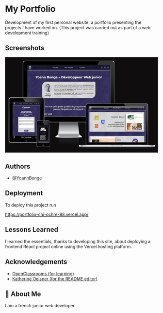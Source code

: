 # My Portfolio

Development of my first personal website, a portfolio presenting the projects I have worked on. (This project was carried out as part of a web development training)

## Screenshots

![Responsive-Illustration](https://github.com/yoannBonge/Portfolio/blob/main/public/responsive-illustration-portfolio.webp)

## Authors

- [@YoannBonge](https://www.github.com/yoannBonge)

## Deployment

To deploy this project run

https://portfolio-chi-ochre-88.vercel.app/

## Lessons Learned

I learned the essentials, thanks to developing this site, about deploying a frontend React project online using the Vercel hosting platform.

## Acknowledgements

- [OpenClassrooms (for learning)](https://openclassrooms.com/fr/)
- [Katherine Oelsner (for the README editor)](https://github.com/octokatherine)

## 🚀 About Me

I am a french junior web developer.
